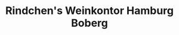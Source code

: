 ---
title: "Rindchen's Weinkontor Hamburg Boberg"
url: /hamburg/rindchens-weinkontor-hamburg-boberg/
shop: Wein
---